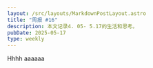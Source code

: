 ```yaml
---
layout: /src/layouts/MarkdownPostLayout.astro
title: "周报 #16"
description: 本文记录4. 05- 5.17的生活和思考。
pubDate: 2025-05-17
type: weekly
---
```

Hhhh
aaaaaa